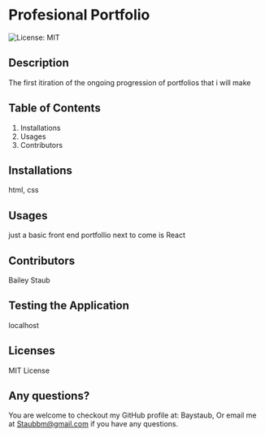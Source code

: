 # Profesional Portfolio

![License: MIT](https://img.shields.io/badge/License-MIT-yellow.svg)
​

## Description

The first itiration of the ongoing progression of portfolios that i will make
​

## Table of Contents

1. Installations
2. Usages
3. Contributors
   ​

## Installations

html, css
​

## Usages

just a basic front end portfollio next to come is React
​

## Contributors

Bailey Staub
​

## Testing the Application

localhost

## Licenses

MIT License
​
​
​

## Any questions?

You are welcome to checkout my GitHub profile at: Baystaub, Or email me at Staubbm@gmail.com if you have any questions.
